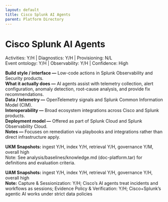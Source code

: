 ```yaml
---
layout: default
title: Cisco Splunk AI Agents
parent: Platform Directory
---
```


# Cisco Splunk AI Agents

Activities: Y/H | Diagnostics: Y/H | Provisioning: N/L  <br>
Event ontology: Y/H | Observability: Y/H | Confidence: High

**Build style / interface —** Low-code actions in Splunk Observability and Security products.  
**What it actually does —** AI agents assist with telemetry collection, alert configuration, anomaly detection, root-cause analysis, and provide fix recommendations.  
**Data / telemetry —** OpenTelemetry signals and Splunk Common Information Model (CIM).  
**Interoperability —** Broad ecosystem integrations across Cisco and Splunk products.  
**Deployment model —** Offered as part of Splunk Cloud and Splunk Observability Cloud.  
**Notes —** Focuses on remediation via playbooks and integrations rather than direct infrastructure apply.

**UKM Snapshots:**
ingest Y/H, index Y/H, retrieval Y/H, governance Y/M, overall high  <br>
Note: See analysis/baselines/knowledge.md (doc-platform.tar) for definitions and evaluation criteria.







**UAM Snapshots:**
ingest Y/H, index Y/H, retrieval Y/H, governance Y/H, overall high  <br>
**Note:** Capture & Sessionization: Y/H; Cisco’s AI agents  treat incidents and workflows as sessions; Evidence Policy & Verification: Y/H; Cisco+Splunk’s agentic AI works under strict data policies
